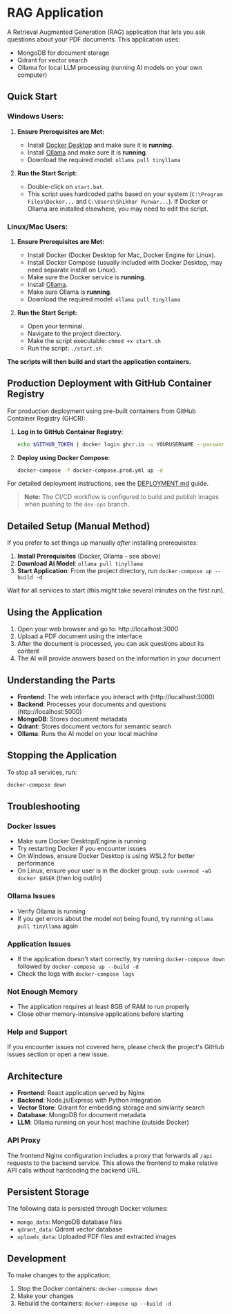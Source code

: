 # RAG Application

A Retrieval Augmented Generation (RAG) application that lets you ask questions about your PDF documents. This application uses:
- MongoDB for document storage
- Qdrant for vector search 
- Ollama for local LLM processing (running AI models on your own computer)

## Quick Start

### Windows Users:

1. **Ensure Prerequisites are Met:**
   - Install [Docker Desktop](https://www.docker.com/products/docker-desktop) and make sure it is **running**.
   - Install [Ollama](https://ollama.com/download) and make sure it is **running**.
   - Download the required model: `ollama pull tinyllama`

2. **Run the Start Script:**
   - Double-click on `start.bat`.
   - This script uses hardcoded paths based on your system (`C:\Program Files\Docker...` and `C:\Users\Shikhar Purwar...`). If Docker or Ollama are installed elsewhere, you may need to edit the script.

### Linux/Mac Users:

1. **Ensure Prerequisites are Met:**
   - Install Docker (Docker Desktop for Mac, Docker Engine for Linux).
   - Install Docker Compose (usually included with Docker Desktop, may need separate install on Linux).
   - Make sure the Docker service is **running**.
   - Install [Ollama](https://ollama.com/download).
   - Make sure Ollama is **running**.
   - Download the required model: `ollama pull tinyllama`

2. **Run the Start Script:**
   - Open your terminal.
   - Navigate to the project directory.
   - Make the script executable: `chmod +x start.sh`
   - Run the script: `./start.sh`

**The scripts will then build and start the application containers.**

## Production Deployment with GitHub Container Registry

For production deployment using pre-built containers from GitHub Container Registry (GHCR):

1. **Log in to GitHub Container Registry**:
   ```bash
   echo $GITHUB_TOKEN | docker login ghcr.io -u YOURUSERNAME --password-stdin
   ```

2. **Deploy using Docker Compose**:
   ```bash
   docker-compose -f docker-compose.prod.yml up -d
   ```

For detailed deployment instructions, see the [DEPLOYMENT.md](DEPLOYMENT.md) guide.

> **Note:** The CI/CD workflow is configured to build and publish images when pushing to the `dev-ops` branch.

## Detailed Setup (Manual Method)

If you prefer to set things up manually *after* installing prerequisites:

1. **Install Prerequisites** (Docker, Ollama - see above)
2. **Download AI Model**: `ollama pull tinyllama`
3. **Start Application**: From the project directory, run `docker-compose up --build -d`

Wait for all services to start (this might take several minutes on the first run).

## Using the Application

1. Open your web browser and go to: http://localhost:3000
2. Upload a PDF document using the interface
3. After the document is processed, you can ask questions about its content
4. The AI will provide answers based on the information in your document

## Understanding the Parts

- **Frontend**: The web interface you interact with (http://localhost:3000)
- **Backend**: Processes your documents and questions (http://localhost:5000)
- **MongoDB**: Stores document metadata
- **Qdrant**: Stores document vectors for semantic search
- **Ollama**: Runs the AI model on your local machine

## Stopping the Application

To stop all services, run:

```bash
docker-compose down
```

## Troubleshooting

### Docker Issues
- Make sure Docker Desktop/Engine is running
- Try restarting Docker if you encounter issues
- On Windows, ensure Docker Desktop is using WSL2 for better performance
- On Linux, ensure your user is in the docker group: `sudo usermod -aG docker $USER` (then log out/in)

### Ollama Issues
- Verify Ollama is running
- If you get errors about the model not being found, try running `ollama pull tinyllama` again

### Application Issues
- If the application doesn't start correctly, try running `docker-compose down` followed by `docker-compose up --build -d`
- Check the logs with `docker-compose logs`

### Not Enough Memory
- The application requires at least 8GB of RAM to run properly
- Close other memory-intensive applications before starting

### Help and Support
If you encounter issues not covered here, please check the project's GitHub issues section or open a new issue.

## Architecture

- **Frontend**: React application served by Nginx
- **Backend**: Node.js/Express with Python integration
- **Vector Store**: Qdrant for embedding storage and similarity search
- **Database**: MongoDB for document metadata
- **LLM**: Ollama running on your host machine (outside Docker)

### API Proxy

The frontend Nginx configuration includes a proxy that forwards all `/api` requests to the backend service. This allows the frontend to make relative API calls without hardcoding the backend URL.

## Persistent Storage

The following data is persisted through Docker volumes:
- `mongo_data`: MongoDB database files
- `qdrant_data`: Qdrant vector database
- `uploads_data`: Uploaded PDF files and extracted images

## Development

To make changes to the application:

1. Stop the Docker containers: `docker-compose down`
2. Make your changes
3. Rebuild the containers: `docker-compose up --build -d` 